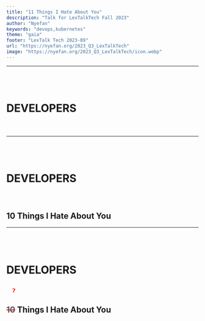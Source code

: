 ```yaml
---
title: "11 Things I Hate About You"
description: "Talk for LexTalkTech Fall 2023"
author: "Nyefan"
keywords: "devops,kubernetes"
theme: "gaia"
footer: "LexTalk Tech 2023-09"
url: "https://nyefan.org/2023_Q3_LexTalkTech"
image: "https://nyefan.org/2023_Q3_LexTalkTech/icon.webp"
---
```

<!--Good Evening! <pause for response>-->
<!--How are we doing tonight? <pause for response>-->
<!--I only have 15 minutes here, so we're gonna go fast.-->
<!--This presentation and the presenter notes will be available at presentations.nyefan.org if you want to see it again-->
<!--The code for this presentation is available at github.com/Nyefan/Presentations-->

---
## <br />
# DEVELOPERS
### <sub><br /></sub>
<!--Developers! <short pause>-->
<!--I'm gonna make you think about operations tonight.-->
<!--Your devops engineers are gonna love me.-->
<!--<hand to ear> Sorry, it's Site Reliability now?-->
<!--<smiling, slightly slower, and with satisfaction> Platform Engineering-->
<!--How many process and operations engineers of different flavors do we have tonight, raise your hands?-->
<!--You guys already know this, you can go to sleep for the next 13 minutes and 15 seconds-->
<!--<eat the mic, lower voice conspiratorially> This talk is quarterly, so that's 53 minutes if you come to all 4-->
<!--Developers, we're gonna talk tonight about a number of action items you can take to make your platform teams' lives a hell of a lot easier and make your software more robust and reliable in the process-->
<!--This talk is titled...-->

---
## <br />
# DEVELOPERS
### <sub><br /></sub>
## 10 Things I Hate About You
<!--10 Things I Hate About You.-->

---
## <br />
# DEVELOPERS
### &nbsp;&nbsp;&nbsp;&nbsp;<sub><span style="color:red;">7</span></sub>
## <span style="color:red;text-decoration:line-through"><span style="color:#455a64">10</span></span> Things I Hate About You
<!--Well, 7, actually - we don't have time for 10-->
